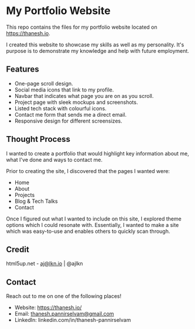 # My Portfolio Website

This repo contains the files for my portfolio website located on https://thanesh.io. 

I created this website to showcase my skills as well as my personality. It's purpose is to demonstrate my knowledge and help with future employment.

## Features
- One-page scroll design.
- Social media icons that link to my profile.
- Navbar that indicates what page you are on as you scroll.
- Project page with sleek mockups and screenshots.
- Listed tech stack with colourful icons.
- Contact me form that sends me a direct email.
- Responsive design for different screensizes.

## Thought Process
I wanted to create a portfolio that would highlight key information about me, what I've done and ways to contact me.

Prior to creating the site, I discovered that the pages I wanted were:
- Home
- About
- Projects
- Blog & Tech Talks
- Contact 

Once I figured out what I wanted to include on this site, I explored theme options which I could resonate with. Essentially, I wanted to make a site which was easy-to-use and enables others to quickly scan through.

## Credit

html5up.net - aj@lkn.io | @ajlkn

## Contact

Reach out to me on one of the following places!
- Website: https://thanesh.io/
- Email: thanesh.pannirselvam@gmail.com
- LinkedIn: linkedin.com/in/thanesh-pannirselvam